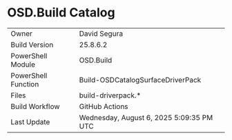 ﻿# OSD.Build Catalog

| | |
|-|-|
| Owner | David Segura |
| Build Version | 25.8.6.2 |
| PowerShell Module | OSD.Build |
| PowerShell Function | Build-OSDCatalogSurfaceDriverPack |
| Files | build-driverpack.* |
| Build Workflow | GitHub Actions |
| Last Update | Wednesday, August 6, 2025 5:09:35 PM UTC |
